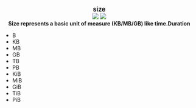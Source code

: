 <p align="center">
  <b>
    <span style="font-size:larger;">size</span>
  </b>
  <br />
   <a href="https://travis-ci.com/detailyang/size"><img src="https://travis-ci.com/detailyang/size.svg?branch=master" /></a>
   <a href="https://ci.appveyor.com/project/detailyang/size"><img src="https://ci.appveyor.com/api/projects/status/v16pdk1yhoiffq45?svg=true
" /></a>
   <br />
   <b>Size represents a basic unit of measure (KB/MB/GB) like time.Duration</b>
   <ul>
      <li>B</li>
      <li>KB</li>
      <li>MB</li>
      <li>GB</li>
      <li>TB</li>
      <li>PB</li>
      <li>KiB</li>
      <li>MiB</li>
      <li>GiB</li>
      <li>TiB</li>
      <li>PiB</li>
   </ul>
</p>
